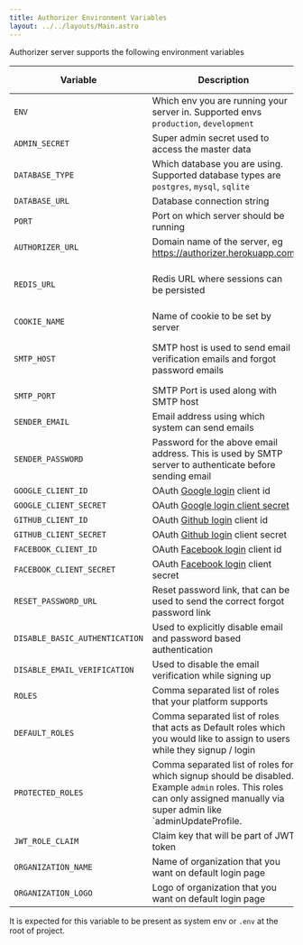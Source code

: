 ```yaml
---
title: Authorizer Environment Variables
layout: ../../layouts/Main.astro
---
```


Authorizer server supports the following environment variables

| Variable                       | Description                                                                                                                                                               | Required | Default Value                                             |
| ------------------------------ | ------------------------------------------------------------------------------------------------------------------------------------------------------------------------- | -------- | --------------------------------------------------------- |
| `ENV`                          | Which env you are running your server in. Supported envs `production`, `development`                                                                                      | true     | `production`                                              |
| `ADMIN_SECRET`                 | Super admin secret used to access the master data                                                                                                                         | true     |                                                           |
| `DATABASE_TYPE`                | Which database you are using. Supported database types are `postgres`, `mysql`, `sqlite`                                                                                  | true     |                                                           |
| `DATABASE_URL`                 | Database connection string                                                                                                                                                | true     |                                                           |
| `PORT`                         | Port on which server should be running                                                                                                                                    | true     | 8080                                                      |
| `AUTHORIZER_URL`               | Domain name of the server, eg https://authorizer.herokuapp.com                                                                                                            | false    |                                                           |
| `REDIS_URL`                    | Redis URL where sessions can be persisted                                                                                                                                 | false    | sessions will be stored in memory                         |
| `COOKIE_NAME`                  | Name of cookie to be set by server                                                                                                                                        | true     | authorizer                                                |
| `SMTP_HOST`                    | SMTP host is used to send email verification emails and forgot password emails                                                                                            | false    | If not set email sending can fail                         |
| `SMTP_PORT`                    | SMTP Port is used along with SMTP host                                                                                                                                    | false    |                                                           |
| `SENDER_EMAIL`                 | Email address using which system can send emails                                                                                                                          | false    |                                                           |
| `SENDER_PASSWORD`              | Password for the above email address. This is used by SMTP server to authenticate before sending email                                                                    | false    |                                                           |
| `GOOGLE_CLIENT_ID`             | OAuth [Google login](https://developers.google.com/identity/sign-in/web/sign-in) client id                                                                                | false    |                                                           |
| `GOOGLE_CLIENT_SECRET`         | OAuth [Google login client secret](https://developers.google.com/identity/sign-in/web/sign-in)                                                                            | false    |                                                           |
| `GITHUB_CLIENT_ID`             | OAuth [Github login](https://docs.github.com/en/rest/guides/basics-of-authentication) client id                                                                           | false    |                                                           |
| `GITHUB_CLIENT_SECRET`         | OAuth [Github login](https://docs.github.com/en/rest/guides/basics-of-authentication) client secret                                                                       | false    |
| `FACEBOOK_CLIENT_ID`           | OAuth [Facebook login](https://docs.github.com/en/rest/guides/basics-of-authentication) client id                                                                         | false    |                                                           |
| `FACEBOOK_CLIENT_SECRET`       | OAuth [Facebook login](https://docs.github.com/en/rest/guides/basics-of-authentication) client secret                                                                     | false    |                                                           |
| `RESET_PASSWORD_URL`           | Reset password link, that can be used to send the correct forgot password link                                                                                            | true     | `/reset-password`                                         |
| `DISABLE_BASIC_AUTHENTICATION` | Used to explicitly disable email and password based authentication                                                                                                        | false    | false                                                     |
| `DISABLE_EMAIL_VERIFICATION`   | Used to disable the email verification while signing up                                                                                                                   | false    | false                                                     |
| `ROLES`                        | Comma separated list of roles that your platform supports                                                                                                                 | true     | `user,admin`                                              |
| `DEFAULT_ROLES`                | Comma separated list of roles that acts as Default roles which you would like to assign to users while they signup / login                                                | true     | `[user]`                                                  |
| `PROTECTED_ROLES`              | Comma separated list of roles for which signup should be disabled. Example `admin` roles. This roles can only assigned manually via super admin like `adminUpdateProfile. | false    |                                                           |
| `JWT_ROLE_CLAIM`               | Claim key that will be part of JWT token                                                                                                                                  | true     | `role`                                                    |
| `ORGANIZATION_NAME`            | Name of organization that you want on default login page                                                                                                                  | false    | `Authorizer`                                              |
| `ORGANIZATION_LOGO`            | Logo of organization that you want on default login page                                                                                                                  | false    | [Authorizer Logo](https://authorizer.dev/images/logo.png) |

It is expected for this variable to be present as system env or `.env` at the root of project.
